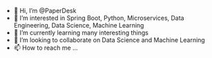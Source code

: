 - 👋 Hi, I’m @PaperDesk
- 👀 I’m interested in Spring Boot, Python, Microservices, Data Engineering, Data Science, Machine Learning
- 🌱 I’m currently learning many interesting things
- 💞️ I’m looking to collaborate on Data Science and Machine Learning
- 📫 How to reach me ...

<!---
DarshanDesk/DarshanDesk is a ✨ special ✨ repository because its `README.md` (this file) appears on your GitHub profile.
You can click the Preview link to take a look at your changes.
--->
